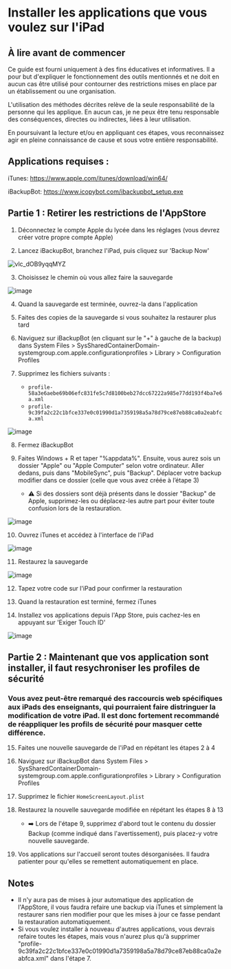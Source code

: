 # Installer les applications que vous voulez sur l'iPad

## À lire avant de commencer

Ce guide est fourni uniquement à des fins éducatives et informatives. Il a pour but d'expliquer le fonctionnement des outils mentionnés et ne doit en aucun cas être utilisé pour contourner des restrictions mises en place par un établissement ou une organisation.

L'utilisation des méthodes décrites relève de la seule responsabilité de la personne qui les applique. En aucun cas, je ne peux être tenu responsable des conséquences, directes ou indirectes, liées à leur utilisation.

En poursuivant la lecture et/ou en appliquant ces étapes, vous reconnaissez agir en pleine connaissance de cause et sous votre entière responsabilité.

## Applications requises :

iTunes: https://www.apple.com/itunes/download/win64/

iBackupBot: https://www.icopybot.com/ibackupbot_setup.exe

## Partie 1 : Retirer les restrictions de l'AppStore

1) Déconnectez le compte Apple du lycée dans les réglages (vous devrez créer votre propre compte Apple)

2) Lancez iBackupBot, branchez l'iPad, puis cliquez sur 'Backup Now'

![vlc_dOB9yqqMYZ](https://github.com/user-attachments/assets/b329f639-2421-4d79-ad20-49a4f42ca94a)

3) Choisissez le chemin où vous allez faire la sauvegarde

![image](https://github.com/user-attachments/assets/9cae5f52-7100-418c-b9de-1e6e3f4fdb09)

4) Quand la sauvegarde est terminée, ouvrez-la dans l'application

5) Faites des copies de la sauvegarde si vous souhaitez la restaurer plus tard

6) Naviguez sur iBackupBot (en cliquant sur le "+" à gauche de la backup) dans System Files > SysSharedContainerDomain-systemgroup.com.apple.configurationprofiles > Library > Configuration Profiles
   
7) Supprimez les fichiers suivants :
   - `profile-58a3e6aebe69b06efc831fe5c7d8100beb27dcc67222a985e77dd193f4ba7e6a.xml`
   - `profile-9c39fa2c22c1bfce337e0c01990d1a7359198a5a78d79ce87eb88ca0a2eabfca.xml`

![image](https://github.com/user-attachments/assets/11581db3-eb96-4776-a78a-f1f970072765)

8) Fermez iBackupBot

9) Faites Windows + R et taper "%appdata%". Ensuite, vous aurez sois un dossier "Apple" ou "Apple Computer" selon votre ordinateur. Aller dedans, puis dans "MobileSync", puis "Backup". Déplacer votre backup modifier dans ce dossier (celle que vous avez créée à l’étape 3)
    - ⚠️ Si des dossiers sont déjà présents dans le dossier "Backup" de Apple, supprimez-les ou déplacez-les autre part pour éviter toute confusion lors de la restauration.

![image](https://github.com/user-attachments/assets/27df34d7-11a9-4635-a158-b82f817ec953)

10) Ouvrez iTunes et accédez à l'interface de l'iPad

![image](https://github.com/user-attachments/assets/674ae4df-ab27-4064-a174-c94a48d90e8f)

11) Restaurez la sauvegarde

![image](https://github.com/user-attachments/assets/3400ebdf-0623-4817-b1a1-0765cfeacfda)

12) Tapez votre code sur l'iPad pour confirmer la restauration

13) Quand la restauration est terminé, fermez iTunes

14) Installez vos applications depuis l'App Store, puis cachez-les en appuyant sur 'Exiger Touch ID'

![image](https://github.com/user-attachments/assets/40453814-891e-4488-90f7-db724ca9f3c4)

## Partie 2 : Maintenant que vos application sont installer, il faut resychroniser les profiles de sécurité
### Vous avez peut-être remarqué des raccourcis web spécifiques aux iPads des enseignants, qui pourraient faire distringuer la modification de votre iPad. Il est donc fortement recommandé de réappliquer les profils de sécurité pour masquer cette différence.

15) Faites une nouvelle sauvegarde de l'iPad en répétant les étapes 2 à 4

16) Naviguez sur iBackupBot dans System Files > SysSharedContainerDomain-systemgroup.com.apple.configurationprofiles > Library > Configuration Profiles

17) Supprimez le fichier `HomeScreenLayout.plist`

18) Restaurez la nouvelle sauvegarde modifiée en répétant les étapes 8 à 13
    - ➡️ Lors de l'étape 9, supprimez d'abord tout le contenu du dossier Backup (comme indiqué dans l'avertissement), puis placez-y votre nouvelle sauvegarde.

20) Vos applications sur l'accueil seront toutes désorganisées. Il faudra patienter pour qu'elles se remettent automatiquement en place.

## Notes

* Il n'y aura pas de mises à jour automatique des application de l'AppStore, il vous faudra refaire une backup via iTunes et simplement la restaurer sans rien modifier pour que les mises à jour ce fasse pendant la restauration automatiquement.
* Si vous voulez installer à nouveau d'autres applications, vous devrais refaire toutes les étapes, mais vous n'aurez plus qu'à supprimer "profile-9c39fa2c22c1bfce337e0c01990d1a7359198a5a78d79ce87eb88ca0a2eabfca.xml" dans l'étape 7.
